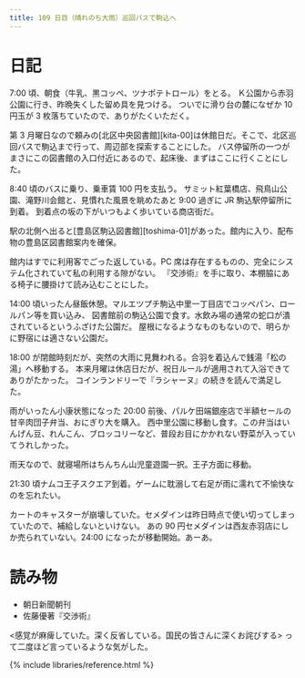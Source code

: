 ```yaml
---
title: 109 日目（晴れのち大雨）巡回バスで駒込へ
---
```


# 日記

7:00 頃、朝食（牛乳、黒コッペ、ツナポテトロール）をとる。
Ｋ公園から赤羽公園に行き、昨晩失くした留め具を見つける。
ついでに滑り台の麓になぜか 10 円玉が 3 枚落ちていたので、ありがたくいただく。

第 3 月曜日なので頼みの[北区中央図書館][kita-00]は休館日だ。そこで、北区巡回バスで駒込まで行って、周辺部を探索することにした。
バス停留所の一つがまさにこの図書館の入口付近にあるので、起床後、まずはここに行くことにした。

8:40 頃のバスに乗り、乗車賃 100 円を支払う。
サミット紅葉橋店、飛鳥山公園、滝野川会館と、見慣れた風景を眺めたあと 9:00 過ぎに JR 駒込駅停留所に到着。
到着点の坂の下がいつもよく歩いている商店街だ。

駅の北側へ出ると[豊島区駒込図書館][toshima-01]があった。館内に入り、配布物の豊島区図書館案内を確保。

館内はすでに利用客でごった返している。PC 席は存在するものの、完全にシステム化されていて私の利用する隙がない。
『交渉術』を手に取り、本棚脇にある椅子に腰掛けて読み込むことにした。

14:00 頃いったん昼飯休憩。マルエツプチ駒込中里一丁目店でコッペパン、ロールパン等を買い込み、
図書館前の駒込公園で食す。水飲み場の通常の蛇口が潰されているというふざけた公園だ。
屋根になるようなものもないので、明らかに野宿には適さない公園だ。

18:00 が閉館時刻だが、突然の大雨に見舞われる。合羽を着込んで銭湯「松の湯」へ移動する。
本来月曜は休店日だが、祝日ルールが適用されて入浴できてありがたかった。
コインランドリーで『ラシャーヌ』の続きを読んで満足した。

雨がいったん小康状態になった 20:00 前後、パルケ田端銀座店で半額セールの甘辛肉団子弁当、おにぎり大を購入。
西中里公園に移動し食す。この弁当はいんげん豆、れんこん、ブロッコリーなど、普段お目にかかれない野菜が入っていてうれしかった。

雨天なので、就寝場所はちんちん山児童遊園一択。王子方面に移動。

21:30 頃ナムコ王子スクエア到着。ゲームに耽溺して右足が雨に濡れて不愉快なのを忘れたい。

カートのキャスターが崩壊していた。セメダインは昨日時点で使い切ってしまっていたので、補給しないといけない。
あの 90 円セメダインは西友赤羽店にしか売られていない。24:00 になったが移動開始。あーあ。

# 読み物

* 朝日新聞朝刊
* 佐藤優著『交渉術』

<感覚が麻痺していた。深く反省している。国民の皆さんに深くお詫びする> って二度ほど言っているような気がした。

{% include libraries/reference.html %}

